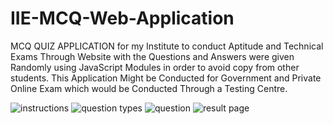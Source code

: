 # IIE-MCQ-Web-Application
MCQ QUIZ APPLICATION for my Institute to conduct Aptitude and Technical Exams Through Website with the Questions and Answers were given Randomly using JavaScript Modules in order to avoid copy from other students. This Application Might be Conducted for Government and Private Online Exam which would be Conducted Through a Testing Centre.

![instructions](https://github.com/NatarajAdithya/IIE-MCQ-Web-Application/assets/81796579/81a86492-9b7d-4b82-b089-b8b3e2283544)
![question types](https://github.com/NatarajAdithya/IIE-MCQ-Web-Application/assets/81796579/73328012-5294-42a3-b498-a517d90fe699)
![question](https://github.com/NatarajAdithya/IIE-MCQ-Web-Application/assets/81796579/20696030-c1c0-4fee-b3e3-8fc4d944c65d)
![result page](https://github.com/NatarajAdithya/IIE-MCQ-Web-Application/assets/81796579/a04b5744-3f6a-40b5-bde3-087bbfcc6d9e)
